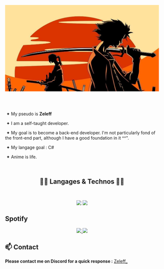 <div align="center">
 <img width="700" src="./assets/background.jpg" />
</div>


<br><br>


<div>
 <div>
  <p align="left">
 &nbsp;&#10022; My pseudo is <b>Zeleff</b>

 
&nbsp;&#10022; I am a self-taught developer.


&nbsp;&#10022; My goal is to become a back-end developer. I'm not particularly fond of the front-end part, although I have a good foundation in it ^^".


&nbsp;&#10022; My langage goal : C#


&nbsp;&#10022; Anime is life.
  </p>
 </div>
</div>

<br>

<!-- <br><br><br><br> -->
<h2 align="center">🧑‍💻 Langages & Technos 🧑‍💻</h2>
<br>
<p align="center">
   <img src="https://skills.thijs.gg/icons?i=html,css,react" />
   <img src="https://skills.thijs.gg/icons?i=js,nodejs,express,git,mongodb" />
</p>

## Spotify
<p align="center">
<a href="https://spotify-github-profile.vercel.app/api/view?uid=21srzl7zgpmycdmrwm22rzfey&redirect=true">
 <img src="https://spotify-github-profile.vercel.app/api/view?uid=21srzl7zgpmycdmrwm22rzfey&cover_image=true&theme=default&show_offline=true&background_color=141414&interchange=true&bar_color=3c3adf&bar_color_cover=true)"/>
</a>
 <img width="525" src="https://spotify-recently-played-readme.vercel.app/api?user=21srzl7zgpmycdmrwm22rzfey" />
 </p>

<!-- <br><br><br><br> -->
## **📫 Contact**
**Please contact me on Discord for a quick response :** [Zeleff_](https://discord.com/users/332488118588538880)
